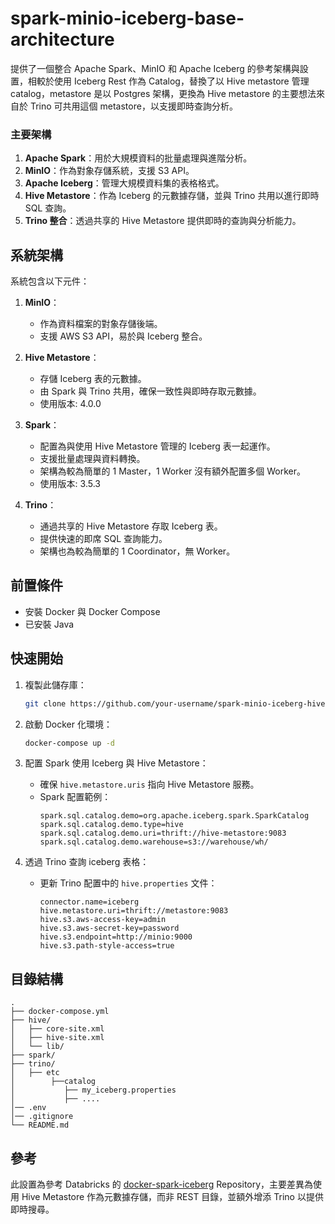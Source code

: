 # spark-minio-iceberg-base-architecture

提供了一個整合 Apache Spark、MinIO 和 Apache Iceberg 的參考架構與設置，相較於使用 Iceberg Rest 作為 Catalog，替換了以 Hive metastore 管理 catalog，metastore 是以 Postgres 架構，更換為 Hive metastore 的主要想法來自於 Trino 可共用這個 metastore，以支援即時查詢分析。

### 主要架構
1. **Apache Spark**：用於大規模資料的批量處理與進階分析。
2. **MinIO**：作為對象存儲系統，支援 S3 API。
3. **Apache Iceberg**：管理大規模資料集的表格格式。
4. **Hive Metastore**：作為 Iceberg 的元數據存儲，並與 Trino 共用以進行即時 SQL 查詢。
5. **Trino 整合**：透過共享的 Hive Metastore 提供即時的查詢與分析能力。

## 系統架構

系統包含以下元件：

1. **MinIO**：
   - 作為資料檔案的對象存儲後端。
   - 支援 AWS S3 API，易於與 Iceberg 整合。

2. **Hive Metastore**：
   - 存儲 Iceberg 表的元數據。
   - 由 Spark 與 Trino 共用，確保一致性與即時存取元數據。
   - 使用版本: 4.0.0

3. **Spark**：
   - 配置為與使用 Hive Metastore 管理的 Iceberg 表一起運作。
   - 支援批量處理與資料轉換。
   - 架構為較為簡單的 1 Master，1 Worker 沒有額外配置多個 Worker。
   - 使用版本: 3.5.3

4. **Trino**：
   - 通過共享的 Hive Metastore 存取 Iceberg 表。
   - 提供快速的即席 SQL 查詢能力。
   - 架構也為較為簡單的 1 Coordinator，無 Worker。

## 前置條件

- 安裝 Docker 與 Docker Compose
- 已安裝 Java

## 快速開始

1. 複製此儲存庫：
   ```bash
   git clone https://github.com/your-username/spark-minio-iceberg-hive.git
   ```

2. 啟動 Docker 化環境：
   ```bash
   docker-compose up -d
   ```

3. 配置 Spark 使用 Iceberg 與 Hive Metastore：
   - 確保 `hive.metastore.uris` 指向 Hive Metastore 服務。
   - Spark 配置範例：
     ```properties
     spark.sql.catalog.demo=org.apache.iceberg.spark.SparkCatalog
     spark.sql.catalog.demo.type=hive
     spark.sql.catalog.demo.uri=thrift://hive-metastore:9083
     spark.sql.catalog.demo.warehouse=s3://warehouse/wh/
     ```

4. 透過 Trino 查詢 iceberg 表格：
   - 更新 Trino 配置中的 `hive.properties` 文件：
     ```properties
     connector.name=iceberg
     hive.metastore.uri=thrift://metastore:9083
     hive.s3.aws-access-key=admin
     hive.s3.aws-secret-key=password
     hive.s3.endpoint=http://minio:9000
     hive.s3.path-style-access=true
     ```

## 目錄結構

```plaintext
.
├── docker-compose.yml       
├── hive/
│   ├── core-site.xml
│   ├── hive-site.xml        
│   └── lib/               
├── spark/
├── trino/
│   ├── etc
│        ├──catalog
│           ├── my_iceberg.properties
│           ├── ....
│── .env
│── .gitignore
└── README.md
```

## 參考

此設置為參考 Databricks 的 [docker-spark-iceberg](https://github.com/databricks/docker-spark-iceberg)  Repository，主要差異為使用 Hive Metastore 作為元數據存儲，而非 REST 目錄，並額外增添 Trino 以提供即時搜尋。